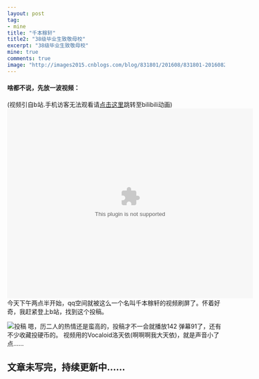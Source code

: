 ```yaml
---
layout: post
tag:
- mine
title: "千本稼轩"
title2: "38级毕业生致敬母校"
excerpt: "38级毕业生致敬母校"
mine: true
comments: true
image: "http://images2015.cnblogs.com/blog/831801/201608/831801-20160829154329074-419570610.jpg"
---
```

#### 啥都不说，先放一波视频：
(视频引自b站.手机访客无法观看请<a href="http://www.bilibili.com/video/av6064021/">点击这里</a>跳转至bilibili动画)
<embed src="http://static.hdslb.com/miniloader.swf?aid=6064021&page=1" width="569px" height="440px"/>
今天下午两点半开始，qq空间就被这么一个名叫千本稼轩的视频刷屏了。怀着好奇，我赶紧登上b站，找到这个投稿。

![投稿](http://images2015.cnblogs.com/blog/831801/201608/831801-20160829162825886-1422481008.png)
嗯，历二人的热情还是蛮高的，投稿才不一会就播放142 弹幕91了，还有不少收藏投硬币的。
视频用的Vocaloid洛天依(啊啊啊我大天依)，就是声音小了点……

## 文章未写完，持续更新中……
